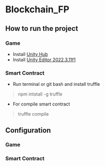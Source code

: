 # Blockchain_FP
## How to run the project
### Game
 - Install [Unity Hub](https://unity.com/download)
 - Install [Unity Editor 2022.3.11f1](https://unity.com/releases/editor/archive)

### Smart Contract
- Run terminal or git bash and install truffle
> npm intstall -g truffle

- For compile smart contract
> truffle compile

<!--Step 1:
- For deploy AxICToken smart contract
> truffle migrate --t 1 --network sepolia --reset

Step 2:
- Copy AxICToken smart contract address 
- For deploy Marketplace smart contract
> truffle migrate --f 2 --network sepolia --reset

*Notice: --reset: Redeploy the smart contract because it has been deployed once before. -->

## Configuration
### Game

### Smart Contract
